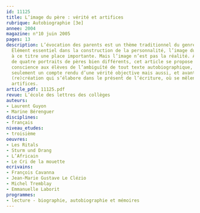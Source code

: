 ```yaml
---
id: 11125
title: L’image du père : vérité et artifices
rubrique: Autobiographie [3e]
annee: 2004
magazine: n°10 juin 2005
pages: 13
description: L’évocation des parents est un thème traditionnel du genre autobiographique.
  Élément essentiel dans la construction de la personnalité, l’image du père occupe
  à ce titre une place importante. Mais l’image n’est pas la réalité. À travers l’analyse
  de quatre portraits de pères bien différents, cet article se propose de faire prendre
  conscience aux élèves de l’ambiguïté de tout texte autobiographique, qui n’est pas
  seulement un compte rendu d’une vérité objective mais aussi, et avant tout, une
  (re)création qui s’élabore dans le présent de l’écriture, où se mêlent vérité et
  artifices.
article_pdf: 11125.pdf
revue: L’école des lettres des collèges
auteurs:
- Laurent Guyon
- Marine Bérenguer
disciplines:
- français
niveau_etudes:
- troisième
oeuvres:
- Les Ritals
- Sturm und Drang
- L’Africain
- Le Cri de la mouette
ecrivains:
- François Cavanna
- Jean-Marie Gustave Le Clézio
- Michel Tremblay
- Emmanuelle Laborit
programmes:
- lecture - biographie, autobiographie et mémoires
---
```

